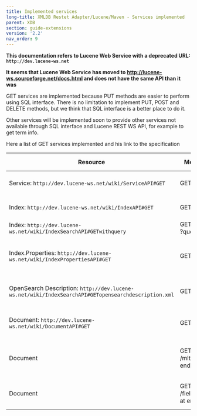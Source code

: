 ```yaml
---
title: Implemented services
long-title: XMLDB Restet Adapter/Lucene/Maven - Services implemented
parent: XDB
section: guide-extensions
version: '2.2'
nav_order: 9
---
```

__This documentation refers to Lucene Web Service with a deprecated URL: `http://dev.lucene-ws.net`__


__It seems that Lucene Web Service has moved to http://lucene-ws.sourceforge.net/docs.html and does not have the same API than it was__


GET services are implemented because PUT methods are easier to perform using
SQL interface. There is no limitation to implement PUT, POST and DELETE methods,
but we think that SQL interface is a better place to do it.

Other services will be implemented soon to provide other services not available
through SQL interface and Lucene REST WS API, for example to get term info.


Here a list of GET services implemented and his link to the specification

Resource | Method | Description | Server Content | Class
---------|--------|-------------|----------------|------
Service: `http://dev.lucene-ws.net/wiki/ServiceAPI#GET` | GET | Retrieves a list of indices | AtomPP introspection document | [IndexesResource.java](http://dbprism.cvs.sourceforge.net/dbprism/lucene-restlet/src/main/java/org/apache/lucene/ws/IndexesResource.java?view=log)
Index: `http://dev.lucene-ws.net/wiki/IndexAPI#GET` | GET | Most recent modified documents | Atom Feed| [IndexResource.java](http://dbprism.cvs.sourceforge.net/dbprism/lucene-restlet/src/main/java/org/apache/lucene/ws/IndexResource.java?view=log)
Index: `http://dev.lucene-ws.net/wiki/IndexSearchAPI#GETwithquery` |  GET (with ?query) | Searches the index | Atom Feed | [QueryResource.java](http://dbprism.cvs.sourceforge.net/dbprism/lucene-restlet/src/main/java/org/apache/lucene/ws/QueryResource.java?view=log)
Index.Properties: `http://dev.lucene-ws.net/wiki/IndexPropertiesAPI#GET` | GET | Retrieves the list of properties for the index | Atom Entry | [IndexProperty.java](http://dbprism.cvs.sourceforge.net/dbprism/lucene-restlet/src/main/java/org/apache/lucene/ws/IndexProperty.java?view=log)
OpenSearch Description: `http://dev.lucene-ws.net/wiki/IndexSearchAPI#GETopensearchdescription.xml` | GET | Gets the OpenSearch Description document | OSD Document | [IndexOpenSearch.java](http://dbprism.cvs.sourceforge.net/dbprism/lucene-restlet/src/main/java/org/apache/lucene/ws/IndexOpenSearch.java?view=log)
Document: `http://dev.lucene-ws.net/wiki/DocumentAPI#GET` | GET | Gets a document from the index | Atom Entry | [DocumentResource.java](http://dbprism.cvs.sourceforge.net/dbprism/lucene-restlet/src/main/java/org/apache/lucene/ws/DocumentResource.java?view=log)
Document | GET (with /mlt at end) | Gets a list of document like this (More like this) | Atom Feed | To be Implemented
Document | GET (with /fieldName at end) | Gets a list of term freq for a given term | Atom Feed | To be implemented

